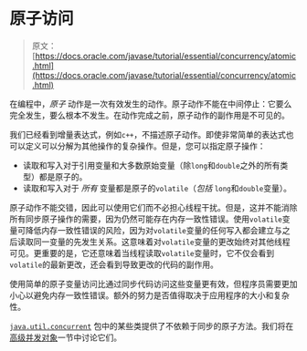 # 原子访问

> 原文： [https://docs.oracle.com/javase/tutorial/essential/concurrency/atomic.html](https://docs.oracle.com/javase/tutorial/essential/concurrency/atomic.html)

在编程中，_原子_ 动作是一次有效发生的动作。原子动作不能在中间停止：它要么完全发生，要么根本不发生。在动作完成之前，原子动作的副作用是不可见的。

我们已经看到增量表达式，例如`c++`，不描述原子动作。即使非常简单的表达式也可以定义可以分解为其他操作的复杂操作。但是，您可以指定原子操作：

*   读取和写入对于引用变量和大多数原始变量（除`long`和`double`之外的所有类型）都是原子的。
*   读取和写入对于 _所有_ 变量都是原子的`volatile`（_包括_ `long`和`double`变量）。

原子动作不能交错，因此可以使用它们而不必担心线程干扰。但是，这并不能消除所有同步原子操作的需要，因为仍然可能存在内存一致性错误。使用`volatile`变量可降低内存一致性错误的风险，因为对`volatile`变量的任何写入都会建立与之后读取同一变量的先发生关系。这意味着对`volatile`变量的更改始终对其他线程可见。更重要的是，它还意味着当线程读取`volatile`变量时，它不仅会看到`volatile`的最新更改，还会看到导致更改的代码的副作用。

使用简单的原子变量访问比通过同步代码访问这些变量更有效，但程序员需要更加小心以避免内存一致性错误。额外的努力是否值得取决于应用程序的大小和复杂性。

[`java.util.concurrent`](https://docs.oracle.com/javase/8/docs/api/java/util/concurrent/package-summary.html) 包中的某些类提供了不依赖于同步的原子方法。我们将在[高级并发对象](highlevel.html)一节中讨论它们。